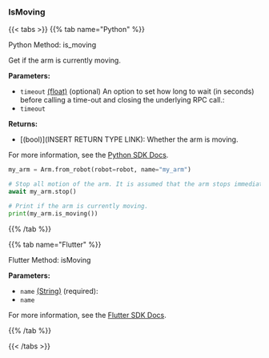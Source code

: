 ### IsMoving

\{\{< tabs >}}
\{\{% tab name="Python" %}\}

Python Method: is_moving

Get if the arm is currently moving.

**Parameters:**

- `timeout` [(float)](<INSERT PARAM TYPE LINK>) (optional) An option to set how long to wait (in seconds) before calling a time-out and closing the underlying RPC call.:
- `timeout`

**Returns:**

- [(bool)](INSERT RETURN TYPE LINK): Whether the arm is moving.

For more information, see the [Python SDK Docs](https://python.viam.dev/autoapi/viam/components/arm/client/index.html#viam.components.arm.client.ArmClient.is_moving).

``` python {class="line-numbers linkable-line-numbers"}
my_arm = Arm.from_robot(robot=robot, name="my_arm")

# Stop all motion of the arm. It is assumed that the arm stops immediately.
await my_arm.stop()

# Print if the arm is currently moving.
print(my_arm.is_moving())

```

\{\{% /tab %}}

\{\{% tab name="Flutter" %}\}

Flutter Method: isMoving

**Parameters:**

- `name` [(String)](https://api.flutter.dev/flutter/dart-core/String-class.html) (required):
- `name`

For more information, see the [Flutter SDK Docs](https://flutter.viam.dev/viam_protos.component.arm/ArmServiceClient/isMoving.html).

\{\{% /tab %}}

\{\{< /tabs >}}

